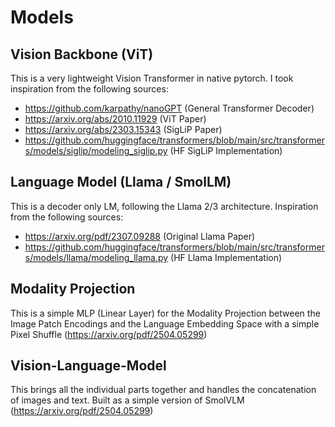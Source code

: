 # Models

## Vision Backbone (ViT)

This is a very lightweight Vision Transformer in native pytorch. I took inspiration from the following sources:
- https://github.com/karpathy/nanoGPT (General Transformer Decoder)
- https://arxiv.org/abs/2010.11929 (ViT Paper)
- https://arxiv.org/abs/2303.15343 (SigLiP Paper)
- https://github.com/huggingface/transformers/blob/main/src/transformers/models/siglip/modeling_siglip.py (HF SigLiP Implementation)

## Language Model (Llama / SmolLM)

This is a decoder only LM, following the Llama 2/3 architecture. Inspiration from the following sources:
- https://arxiv.org/pdf/2307.09288 (Original Llama Paper)
- https://github.com/huggingface/transformers/blob/main/src/transformers/models/llama/modeling_llama.py (HF Llama Implementation)

## Modality Projection

This is a simple MLP (Linear Layer) for the Modality Projection between the Image Patch Encodings and the Language Embedding Space with a simple Pixel Shuffle (https://arxiv.org/pdf/2504.05299)

## Vision-Language-Model

This brings all the individual parts together and handles the concatenation of images and text. Built as a simple version of SmolVLM (https://arxiv.org/pdf/2504.05299)
